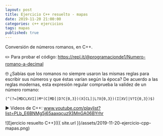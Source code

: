 ```yaml
---
layout: post
title: Ejercicio C++ resuelto - mapas
date: 2019-11-20 21:00:00
categories: c++ ejercicios
tags: mapas
published: true
---
```


Conversión de números romanos, en C++.

✏️ Para probar el código: https://repl.it/@programacionde1/Numero-romano-a-decimal

🤓 ¿Sabías que los romanos no siempre usaron las mismas reglas para escribir sus números y que éstas varían según la época? De acuerdo a las reglas modernas, esta expresión regular comprueba la validez de un número romano:
<pre><code>(^(?=[MDCLXVI])M*(C[MD]|D?C{0,3})(X[CL]|L?X{0,3})(I[XV]|V?I{0,3})$)</code></pre>

▶️ Videos de C++: www.youtube.com/playlist?list=PLb_E6BNMg5j65aaxqcuz93MnGA06BYrhr

![Ejercicio resuelto C++]({{ site.url }}/assets/2019-11-20-ejercicio-cpp-mapas.png)
